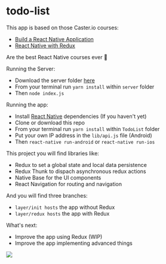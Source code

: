 # todo-list

This app is based on those Caster.io courses:
* [Build a React Native Application](https://caster.io/courses/build-a-react-native-application)
* [React Native with Redux](https://caster.io/courses/react-native-with-redux)

Are the best React Native courses ever :raised_hands:

Running the Server:
* Download the server folder [here](https://github.com/nanohop/react-native-todo/tree/master/server)
* From your terminal run `yarn install` within `server` folder
* Then `node index.js`

Running the app:
* Install [React Native](https://facebook.github.io/react-native/docs/getting-started.html) dependencies (If you haven't yet)
* Clone or download this repo
* From your terminal run `yarn install` within `TodoList` folder
* Put your own IP address in the `lib/api.js` file (Android)
* Then `react-native run-android` or `react-native run-ios`

This project you will find libraries like:
* Redux to set a global state and local data persistence
* Redux Thunk to dispach asynchronous redux actions
* Native Base for the UI components
* React Navigation for routing and navigation

And you will find three branches:
* `layer/init hosts` the app without Redux
* `layer/redux hosts` the app with Redux

What's next:
* Improve the app using Redux (WIP)
* Improve the app implementing advanced things

![](/art/todo-list.png)
